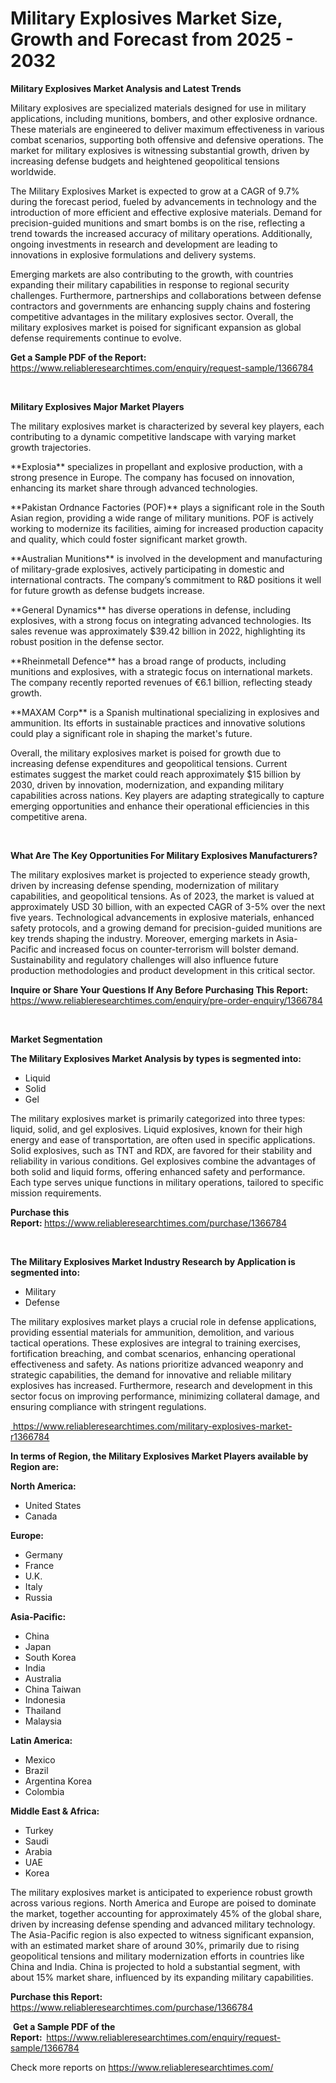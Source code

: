 <p><h1>Military Explosives Market Size, Growth and Forecast from 2025 - 2032</h1></p><p><strong>Military Explosives Market Analysis and Latest Trends</strong></p>
<p><p>Military explosives are specialized materials designed for use in military applications, including munitions, bombers, and other explosive ordnance. These materials are engineered to deliver maximum effectiveness in various combat scenarios, supporting both offensive and defensive operations. The market for military explosives is witnessing substantial growth, driven by increasing defense budgets and heightened geopolitical tensions worldwide.</p><p>The Military Explosives Market is expected to grow at a CAGR of 9.7% during the forecast period, fueled by advancements in technology and the introduction of more efficient and effective explosive materials. Demand for precision-guided munitions and smart bombs is on the rise, reflecting a trend towards the increased accuracy of military operations. Additionally, ongoing investments in research and development are leading to innovations in explosive formulations and delivery systems.</p><p>Emerging markets are also contributing to the growth, with countries expanding their military capabilities in response to regional security challenges. Furthermore, partnerships and collaborations between defense contractors and governments are enhancing supply chains and fostering competitive advantages in the military explosives sector. Overall, the military explosives market is poised for significant expansion as global defense requirements continue to evolve.</p></p>
<p><strong>Get a Sample PDF of the Report:&nbsp;</strong> <a href="https://www.reliableresearchtimes.com/enquiry/request-sample/1366784?utm_campaign=3442&utm_medium=2&utm_source=Github&utm_content=ia&utm_term=22032025&utm_id=military-explosives">https://www.reliableresearchtimes.com/enquiry/request-sample/1366784</a></p>
<p>&nbsp;</p>
<p><strong>Military Explosives Major Market Players</strong></p>
<p><p>The military explosives market is characterized by several key players, each contributing to a dynamic competitive landscape with varying market growth trajectories. </p><p>**Explosia** specializes in propellant and explosive production, with a strong presence in Europe. The company has focused on innovation, enhancing its market share through advanced technologies. </p><p>**Pakistan Ordnance Factories (POF)** plays a significant role in the South Asian region, providing a wide range of military munitions. POF is actively working to modernize its facilities, aiming for increased production capacity and quality, which could foster significant market growth.</p><p>**Australian Munitions** is involved in the development and manufacturing of military-grade explosives, actively participating in domestic and international contracts. The company’s commitment to R&D positions it well for future growth as defense budgets increase.</p><p>**General Dynamics** has diverse operations in defense, including explosives, with a strong focus on integrating advanced technologies. Its sales revenue was approximately $39.42 billion in 2022, highlighting its robust position in the defense sector.</p><p>**Rheinmetall Defence** has a broad range of products, including munitions and explosives, with a strategic focus on international markets. The company recently reported revenues of €6.1 billion, reflecting steady growth.</p><p>**MAXAM Corp** is a Spanish multinational specializing in explosives and ammunition. Its efforts in sustainable practices and innovative solutions could play a significant role in shaping the market's future.</p><p>Overall, the military explosives market is poised for growth due to increasing defense expenditures and geopolitical tensions. Current estimates suggest the market could reach approximately $15 billion by 2030, driven by innovation, modernization, and expanding military capabilities across nations. Key players are adapting strategically to capture emerging opportunities and enhance their operational efficiencies in this competitive arena.</p></p>
<p>&nbsp;</p>
<p><strong>What Are The Key Opportunities For Military Explosives Manufacturers?</strong></p>
<p><p>The military explosives market is projected to experience steady growth, driven by increasing defense spending, modernization of military capabilities, and geopolitical tensions. As of 2023, the market is valued at approximately USD 30 billion, with an expected CAGR of 3-5% over the next five years. Technological advancements in explosive materials, enhanced safety protocols, and a growing demand for precision-guided munitions are key trends shaping the industry. Moreover, emerging markets in Asia-Pacific and increased focus on counter-terrorism will bolster demand. Sustainability and regulatory challenges will also influence future production methodologies and product development in this critical sector.</p></p>
<p><strong>Inquire or Share Your Questions If Any Before Purchasing This Report:</strong> <a href="https://www.reliableresearchtimes.com/enquiry/pre-order-enquiry/1366784?utm_campaign=3442&utm_medium=2&utm_source=Github&utm_content=ia&utm_term=22032025&utm_id=military-explosives">https://www.reliableresearchtimes.com/enquiry/pre-order-enquiry/1366784</a></p>
<p>&nbsp;</p>
<p><strong>Market Segmentation</strong></p>
<p><strong>The Military Explosives Market Analysis by types is segmented into:</strong></p>
<p><ul><li>Liquid</li><li>Solid</li><li>Gel</li></ul></p>
<p><p>The military explosives market is primarily categorized into three types: liquid, solid, and gel explosives. Liquid explosives, known for their high energy and ease of transportation, are often used in specific applications. Solid explosives, such as TNT and RDX, are favored for their stability and reliability in various conditions. Gel explosives combine the advantages of both solid and liquid forms, offering enhanced safety and performance. Each type serves unique functions in military operations, tailored to specific mission requirements.</p></p>
<p><strong>Purchase this Report:&nbsp;</strong><a href="https://www.reliableresearchtimes.com/purchase/1366784?utm_campaign=3442&utm_medium=2&utm_source=Github&utm_content=ia&utm_term=22032025&utm_id=military-explosives">https://www.reliableresearchtimes.com/purchase/1366784</a></p>
<p>&nbsp;</p>
<p><strong>The Military Explosives Market Industry Research by Application is segmented into:</strong></p>
<p><ul><li>Military</li><li>Defense</li></ul></p>
<p><p>The military explosives market plays a crucial role in defense applications, providing essential materials for ammunition, demolition, and various tactical operations. These explosives are integral to training exercises, fortification breaching, and combat scenarios, enhancing operational effectiveness and safety. As nations prioritize advanced weaponry and strategic capabilities, the demand for innovative and reliable military explosives has increased. Furthermore, research and development in this sector focus on improving performance, minimizing collateral damage, and ensuring compliance with stringent regulations.</p></p>
<p><a href="https://www.reliableresearchtimes.com/military-explosives-market-r1366784?utm_campaign=3442&utm_medium=2&utm_source=Github&utm_content=ia&utm_term=22032025&utm_id=military-explosives">&nbsp;https://www.reliableresearchtimes.com/military-explosives-market-r1366784</a></p>
<p><strong>In terms of Region, the Military Explosives Market Players available by Region are:</strong></p>
<p>
    <p> <strong> North America: </strong>
        <ul>
            <li>United States</li>
            <li>Canada</li>
        </ul>
        </p> 
    <p> <strong> Europe: </strong>
        <ul>
            <li>Germany</li>
            <li>France</li>
            <li>U.K.</li>
            <li>Italy</li>
            <li>Russia</li>
        </ul>
        </p> 
    <p> <strong> Asia-Pacific: </strong>
        <ul>
            <li>China</li>
            <li>Japan</li>
            <li>South Korea</li>
            <li>India</li>
            <li>Australia</li>
            <li>China Taiwan</li>
            <li>Indonesia</li>
            <li>Thailand</li>
            <li>Malaysia</li>
        </ul>
        </p> 
    <p> <strong> Latin America: </strong>
        <ul>
            <li>Mexico</li>
            <li>Brazil</li>
            <li>Argentina Korea</li>
            <li>Colombia</li>
        </ul>
        </p> 
    <p> <strong> Middle East & Africa: </strong>
        <ul>
            <li>Turkey</li>
            <li>Saudi</li>
            <li>Arabia</li>
            <li>UAE</li>
            <li>Korea</li>
        </ul>
    </p>
    </p>
<p><p>The military explosives market is anticipated to experience robust growth across various regions. North America and Europe are poised to dominate the market, together accounting for approximately 45% of the global share, driven by increasing defense spending and advanced military technology. The Asia-Pacific region is also expected to witness significant expansion, with an estimated market share of around 30%, primarily due to rising geopolitical tensions and military modernization efforts in countries like China and India. China is projected to hold a substantial segment, with about 15% market share, influenced by its expanding military capabilities.</p></p>
<p><strong>Purchase this Report: </strong><a href="https://www.reliableresearchtimes.com/purchase/1366784?utm_campaign=3442&utm_medium=2&utm_source=Github&utm_content=ia&utm_term=22032025&utm_id=military-explosives">https://www.reliableresearchtimes.com/purchase/1366784</a></p>
<p>&nbsp;<strong>Get a Sample PDF of the Report:&nbsp;&nbsp;</strong><a href="https://www.reliableresearchtimes.com/enquiry/request-sample/1366784?utm_campaign=3442&utm_medium=2&utm_source=Github&utm_content=ia&utm_term=22032025&utm_id=military-explosives">https://www.reliableresearchtimes.com/enquiry/request-sample/1366784</a></p>
<p><strong></strong></p>
<p>Check more reports on <a href="https://www.reliableresearchtimes.com/?utm_campaign=3442&utm_medium=2&utm_source=Github&utm_content=ia&utm_term=22032025&utm_id=military-explosives">https://www.reliableresearchtimes.com/</a></p>